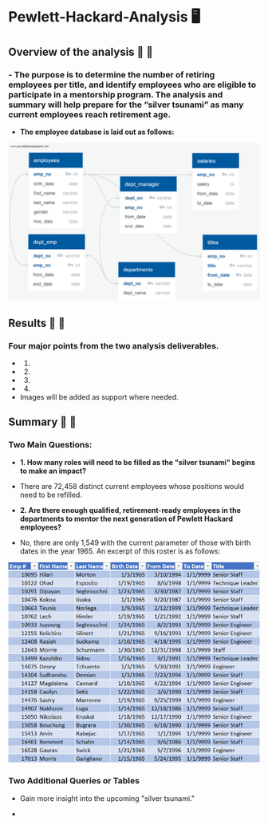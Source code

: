 # Pewlett-Hackard-Analysis :desktop_computer:

## Overview of the analysis  :older_adult:  :child:

###  - The purpose is to determine the number of retiring employees per title, and identify employees who are eligible to participate in a mentorship program. The analysis and summary will help prepare for the “silver tsunami” as many current employees reach retirement age.

- **The employee database is laid out as follows:**

![DB_Diagram](https://github.com/Super-Manda/Pewlett-Hackard-Analysis/blob/main/EmployeeDB.png)

## Results :older_man:  :boy:

### Four major points from the two analysis deliverables. 

- 1. 
- 2. 
- 3. 
- 4. 
- Images will be added as support where needed.

## Summary :older_woman:  :girl:

### Two Main Questions:
- **1.  How many roles will need to be filled as the "silver tsunami" begins to make an impact?**

- There are 72,458 distinct current employees whose positions would need to be refilled.


- **2.  Are there enough qualified, retirement-ready employees in the departments to mentor the next generation of Pewlett Hackard employees?**

- No, there are only 1,549 with the current parameter of those with birth dates in the year 1965.  An excerpt of this roster is as follows:

![Mentorship_Eligibility](https://github.com/Super-Manda/Pewlett-Hackard-Analysis/blob/main/PNGs/mentorship_eligibility_PNG.png)

### Two Additional Queries or Tables
- Gain more insight into the upcoming "silver tsunami."

- 
